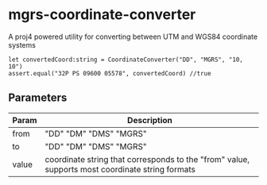 # mgrs-coordinate-converter
A proj4 powered utility for converting between UTM and WGS84 coordinate systems

```
let convertedCoord:string = CoordinateConverter("DD", "MGRS", "10, 10")
assert.equal("32P PS 09600 05578", convertedCoord) //true
```

## Parameters
| Param | Description |
| ----------- | ----------- |
| from | "DD" "DM" "DMS" "MGRS" |
| to | "DD" "DM" "DMS" "MGRS" |
| value | coordinate string that corresponds to the "from" value, supports most coordinate string formats |
